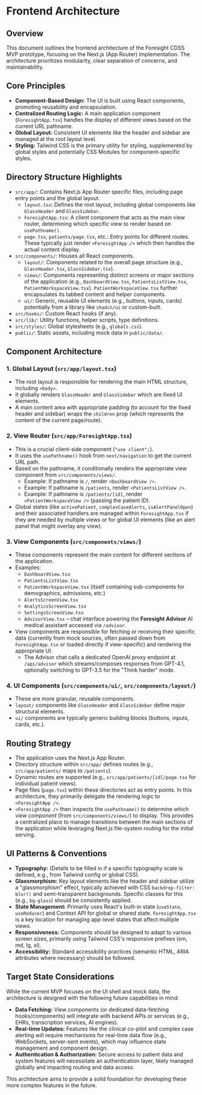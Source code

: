 # Frontend Architecture

## Overview

This document outlines the frontend architecture of the Foresight CDSS MVP prototype, focusing on the Next.js (App Router) implementation. The architecture prioritizes modularity, clear separation of concerns, and maintainability.

## Core Principles

*   **Component-Based Design:** The UI is built using React components, promoting reusability and encapsulation.
*   **Centralized Routing Logic:** A main application component (`ForesightApp.tsx`) handles the display of different views based on the current URL pathname.
*   **Global Layout:** Consistent UI elements like the header and sidebar are managed at the root layout level.
*   **Styling:** Tailwind CSS is the primary utility for styling, supplemented by global styles and potentially CSS Modules for component-specific styles.

## Directory Structure Highlights

*   `src/app/`: Contains Next.js App Router specific files, including page entry points and the global layout.
    *   `layout.tsx`: Defines the root layout, including global components like `GlassHeader` and `GlassSidebar`.
    *   `ForesightApp.tsx`: A client component that acts as the main view router, determining which specific view to render based on `usePathname()`.
    *   `page.tsx`, `patients/page.tsx`, etc.: Entry points for different routes. These typically just render `<ForesightApp />` which then handles the actual content display.
*   `src/components/`: Houses all React components.
    *   `layout/`: Components related to the overall page structure (e.g., `GlassHeader.tsx`, `GlassSidebar.tsx`).
    *   `views/`: Components representing distinct screens or major sections of the application (e.g., `DashboardView.tsx`, `PatientsListView.tsx`, `PatientWorkspaceView.tsx`). `PatientWorkspaceView.tsx` further encapsulates its tabbed content and helper components.
    *   `ui/`: Generic, reusable UI elements (e.g., buttons, inputs, cards) potentially from a library like `shadcn/ui` or custom-built.
*   `src/hooks/`: Custom React hooks (if any).
*   `src/lib/`: Utility functions, helper scripts, type definitions.
*   `src/styles/`: Global stylesheets (e.g., `globals.css`).
*   `public/`: Static assets, including mock data in `public/data/`.

## Component Architecture

### 1. Global Layout (`src/app/layout.tsx`)

*   The root layout is responsible for rendering the main HTML structure, including `<body>`.
*   It globally renders `GlassHeader` and `GlassSidebar` which are fixed UI elements.
*   A main content area with appropriate padding (to account for the fixed header and sidebar) wraps the `children` prop (which represents the content of the current page/route).

### 2. View Router (`src/app/ForesightApp.tsx`)

*   This is a crucial client-side component (`"use client";`).
*   It uses the `usePathname()` hook from `next/navigation` to get the current URL path.
*   Based on the pathname, it conditionally renders the appropriate view component from `src/components/views/`.
    *   Example: If pathname is `/`, render `<DashboardView />`.
    *   Example: If pathname is `/patients`, render `<PatientsListView />`.
    *   Example: If pathname is `/patients/[id]`, render `<PatientWorkspaceView />` (passing the patient ID).
*   Global states (like `activePatient`, `complexCaseAlerts`, `isAlertPanelOpen`) and their associated handlers are managed within `ForesightApp.tsx` if they are needed by multiple views or for global UI elements (like an alert panel that might overlay any view).

### 3. View Components (`src/components/views/`)

*   These components represent the main content for different sections of the application.
*   Examples:
    *   `DashboardView.tsx`
    *   `PatientsListView.tsx`
    *   `PatientWorkspaceView.tsx` (itself containing sub-components for demographics, admissions, etc.)
    *   `AlertsScreenView.tsx`
    *   `AnalyticsScreenView.tsx`
    *   `SettingsScreenView.tsx`
    *   `AdvisorView.tsx` – chat interface powering the **Foresight Advisor** AI medical assistant accessed via `/advisor`.
*   View components are responsible for fetching or receiving their specific data (currently from mock sources, often passed down from `ForesightApp.tsx` or loaded directly if view-specific) and rendering the appropriate UI.
    *   The Advisor chat calls a dedicated OpenAI proxy endpoint at `/api/advisor` which streams/composes responses from GPT-4.1, optionally switching to GPT-3.5 for the "Think harder" mode.

### 4. UI Components (`src/components/ui/`, `src/components/layout/`)

*   These are more granular, reusable components.
*   `layout/` components like `GlassHeader` and `GlassSidebar` define major structural elements.
*   `ui/` components are typically generic building blocks (buttons, inputs, cards, etc.).

## Routing Strategy

*   The application uses the Next.js App Router.
*   Directory structure within `src/app/` defines routes (e.g., `src/app/patients/` maps to `/patients`).
*   Dynamic routes are supported (e.g., `src/app/patients/[id]/page.tsx` for individual patient views).
*   Page files (`page.tsx`) within these directories act as entry points. In this architecture, they primarily delegate the rendering logic to `<ForesightApp />`.
*   `<ForesightApp />` then inspects the `usePathname()` to determine which *view component* (from `src/components/views/`) to display. This provides a centralized place to manage transitions between the main sections of the application while leveraging Next.js file-system routing for the initial serving.

## UI Patterns & Conventions

*   **Typography:** (Details to be filled in if a specific typography scale is defined, e.g., from Tailwind config or global CSS).
*   **Glassmorphism:** Key layout elements like the header and sidebar utilize a "glassmorphism" effect, typically achieved with CSS `backdrop-filter: blur()` and semi-transparent backgrounds. Specific classes for this (e.g., `bg-glass`) should be consistently applied.
*   **State Management:** Primarily uses React's built-in state (`useState`, `useReducer`) and Context API for global or shared state. `ForesightApp.tsx` is a key location for managing app-level states that affect multiple views.
*   **Responsiveness:** Components should be designed to adapt to various screen sizes, primarily using Tailwind CSS's responsive prefixes (sm, md, lg, xl).
*   **Accessibility:** Standard accessibility practices (semantic HTML, ARIA attributes where necessary) should be followed.

## Target State Considerations

While the current MVP focuses on the UI shell and mock data, the architecture is designed with the following future capabilities in mind:

*   **Data Fetching:** View components (or dedicated data-fetching hooks/components) will integrate with backend APIs or services (e.g., EHRs, transcription services, AI engines).
*   **Real-time Updates:** Features like the clinical co-pilot and complex case alerting will require mechanisms for real-time data flow (e.g., WebSockets, server-sent events), which may influence state management and component design.
*   **Authentication & Authorization:** Secure access to patient data and system features will necessitate an authentication layer, likely managed globally and impacting routing and data access.

This architecture aims to provide a solid foundation for developing these more complex features in the future. 